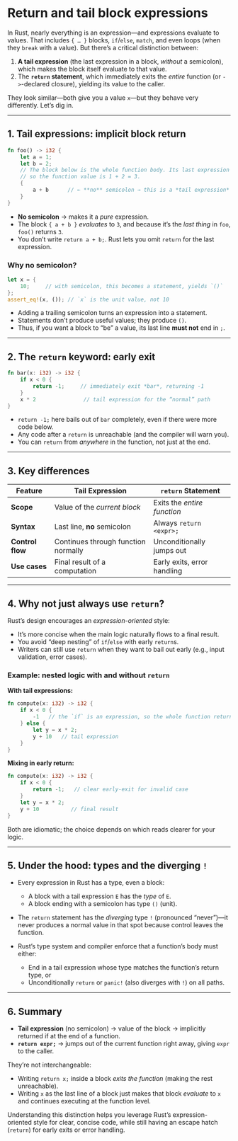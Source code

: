 # Return and tail block expressions

In Rust, nearly everything is an expression—and expressions evaluate to values. That includes `{ … }` blocks, `if`/`else`, `match`, and even loops (when they `break` with a value). But there’s a critical distinction between:

1. **A tail expression** (the last expression in a block, _without_ a semicolon), which makes the block itself evaluate to that value.
2. The **`return` statement**, which immediately exits the _entire_ function (or `->`-declared closure), yielding its value to the caller.

They look similar—both give you a value `x`—but they behave very differently. Let’s dig in.

---

## 1. Tail expressions: implicit block return

```rust
fn foo() -> i32 {
    let a = 1;
    let b = 2;
    // The block below is the whole function body. Its last expression is `a + b`,
    // so the function value is 1 + 2 = 3.
    {
        a + b      // ← **no** semicolon → this is a *tail expression*
    }
}
```

- **No semicolon** → makes it a _pure_ expression.
- The block `{ a + b }` _evaluates_ to `3`, and because it’s the _last thing_ in `foo`, `foo()` returns `3`.
- You don’t write `return a + b;`. Rust lets you omit `return` for the last expression.

### Why no semicolon?

```rust
let x = {
    10;     // with semicolon, this becomes a statement, yields `()`
};
assert_eq!(x, ()); // `x` is the unit value, not 10
```

- Adding a trailing semicolon turns an expression into a statement.
- Statements don’t produce useful values; they produce `()`.
- Thus, if you want a block to “be” a value, its last line **must not** end in `;`.

---

## 2. The `return` keyword: early exit

```rust
fn bar(x: i32) -> i32 {
    if x < 0 {
        return -1;     // immediately exit *bar*, returning -1
    }
    x * 2               // tail expression for the “normal” path
}
```

- `return -1;` here bails out of `bar` completely, even if there were more code below.
- Any code after a `return` is unreachable (and the compiler will warn you).
- You can `return` from _anywhere_ in the function, not just at the end.

---

## 3. Key differences

| Feature          | Tail Expression                     | `return` Statement          |
| ---------------- | ----------------------------------- | --------------------------- |
| **Scope**        | Value of the _current block_        | Exits the _entire function_ |
| **Syntax**       | Last line, **no** semicolon         | Always `return <expr>;`     |
| **Control flow** | Continues through function normally | Unconditionally jumps out   |
| **Use cases**    | Final result of a computation       | Early exits, error handling |

---

## 4. Why not just always use `return`?

Rust’s design encourages an _expression-oriented_ style:

- It’s more concise when the main logic naturally flows to a final result.
- You avoid “deep nesting” of `if`/`else` with early `return`s.
- Writers can still use `return` when they want to bail out early (e.g., input validation, error cases).

### Example: nested logic with and without `return`

**With tail expressions:**

```rust
fn compute(x: i32) -> i32 {
    if x < 0 {
        -1   // the `if` is an expression, so the whole function returns -1
    } else {
        let y = x * 2;
        y + 10   // tail expression
    }
}
```

**Mixing in early return:**

```rust
fn compute(x: i32) -> i32 {
    if x < 0 {
        return -1;   // clear early-exit for invalid case
    }
    let y = x * 2;
    y + 10          // final result
}
```

Both are idiomatic; the choice depends on which reads clearer for your logic.

---

## 5. Under the hood: types and the diverging `!`

- Every expression in Rust has a type, even a block:

  - A block with a tail expression `E` has the _type_ of `E`.
  - A block ending with a semicolon has type `()` (unit).

- The `return` statement has the _diverging_ type `!` (pronounced “never”)—it never produces a normal value in that spot because control leaves the function.
- Rust’s type system and compiler enforce that a function’s body must either:

  - End in a tail expression whose type matches the function’s return type, or
  - Unconditionally `return` or `panic!` (also diverges with `!`) on all paths.

---

## 6. Summary

- **Tail expression** (no semicolon) → value of the block → implicitly returned if at the end of a function.
- **`return expr;`** → jumps out of the current function right away, giving `expr` to the caller.

They’re not interchangeable:

- Writing `return x;` inside a block _exits the function_ (making the rest unreachable).
- Writing `x` as the last line of a block just makes that block _evaluate_ to `x` and continues executing at the function level.

Understanding this distinction helps you leverage Rust’s expression-oriented style for clear, concise code, while still having an escape hatch (`return`) for early exits or error handling.
